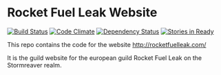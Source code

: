 Rocket Fuel Leak Website
========================

[![Build Status](http://ci.sharparam.com/buildStatus/icon?job=rfl-site-production-deploy)](http://ci.sharparam.com/job/rfl-site-production-deploy/)
[![Code Climate](https://codeclimate.com/github/RocketFuelLeak/RocketFuelLeakSite.png)](https://codeclimate.com/github/RocketFuelLeak/RocketFuelLeakSite)
[![Dependency Status](https://gemnasium.com/RocketFuelLeak/RocketFuelLeakSite.png)](https://gemnasium.com/RocketFuelLeak/RocketFuelLeakSite)
[![Stories in Ready](https://badge.waffle.io/rocketfuelleak/rocketfuelleaksite.png?label=ready)](https://waffle.io/rocketfuelleak/rocketfuelleaksite)

This repo contains the code for the website http://rocketfuelleak.com/

It is the guild website for the european guild Rocket Fuel Leak on the Stormreaver realm.
